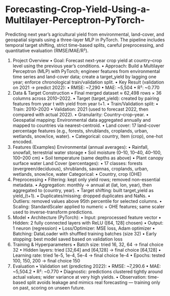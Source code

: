 # Forecasting-Crop-Yield-Using-a-Multilayer-Perceptron-PyTorch-
Predicting next year’s agricultural yield from environmental, land-cover, and geospatial signals using a three-layer MLP in PyTorch. The pipeline includes temporal target shifting, strict time-based splits, careful preprocessing, and quantitative evaluation (RMSE/MAE/R²).

1) Project Overview
	•	Goal: Forecast next-year crop yield at country–crop level using the previous year’s conditions.
	•	Approach: Build a Multilayer Perceptron (MLP) with PyTorch; engineer features from environmental time series and land-cover data; create a target_yield by lagging one year; enforce chronological train/validation split.
	•	Key Result (validation on 2021 → predict 2022):
	•	RMSE: ~7,290
	•	MAE: ~5,504
	•	R²: ~0.770
2) Data & Target Construction
	•	Final merged dataset ≈ 62,498 rows × 36 columns across 2010–2022.
	•	Target (target_yield): created by pairing features from year t with yield from year t+1.
	•	Train/Validation split:
	•	Train: 2010–2020
	•	Validation: 2021 (used to forecast 2022, then compared with actual 2022).
	•	Granularity: Country–crop–year.
	•	Geospatial mapping: Environmental data aggregated annually and mapped to countries via nearest-centroid.
	•	Land cover: 17 land-cover percentage features (e.g., forests, shrublands, croplands, urban, wetlands, snow/ice, water).
	•	Categorical: country, Item (crop), one-hot encoded.
3) Features (Examples)
Environmental (annual averages):
	•	Rainfall, snowfall, terrestrial water storage
	•	Soil moisture (0–10, 10–40, 40–100, 100–200 cm)
	•	Soil temperature (same depths as above)
	•	Plant canopy surface water
Land Cover (percentages):
	•	17 classes: forests (evergreen/deciduous), shrublands, savannas, croplands, urban, wetlands, snow/ice, water
Categorical:
	•	Country, crop (OHE)
4) Preprocessing
	•	Filtering: kept only yield rows; removed non-essential metadata.
	•	Aggregation: monthly → annual at (lat, lon, year), then aggregated to (country, year).
	•	Target shifting: built target_yield as yield_(t+1).
	•	Duplicates/missing: dropped duplicates and NaNs.
	•	Outliers: removed values above 95th percentile for selected columns.
	•	Scaling: StandardScaler applied to numeric + OHE features; same scaler used to inverse-transform predictions.
5) Model
	•	Architecture (PyTorch):
	•	Input: preprocessed feature vector
	•	Hidden: 2 fully connected layers with ReLU ([64, 128] chosen)
	•	Output: 1 neuron (regression)
	•	Loss/Optimizer: MSE loss, Adam optimizer
	•	Batching: DataLoader with shuffled training batches (size 32)
	•	Early stopping: best model saved based on validation loss
6) Training & Hyperparameters
	•	Batch size: tried 16, 32, 64 → final choice 32
	•	Hidden layers: tried [32,64] and [64,128] → final choice [64,128]
	•	Learning rate: tried 1e-5, 1e-4, 5e-4 → final choice 1e-4
	•	Epochs: tested 100, 150, 200 → final choice 150
7) Evaluation
	•	Validation set (predicting 2022):
	•	RMSE: ~7,290.6
	•	MAE: ~5,504.2
	•	R²: ~0.770
	•	Diagnostic: predictions clustered tightly around actual values; wider variance at very high yields.
	•	Observation: time-based split avoids leakage and mimics real forecasting — training only on past, scoring on unseen future.


